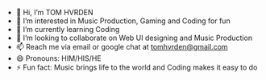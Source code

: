 - 👋 Hi, I’m TOM HVRDEN
- 👀 I’m interested in Music Production, Gaming and Coding for fun
- 🌱 I’m currently learning Coding
- 💞️ I’m looking to collaborate on Web UI designing and Music Production
- 📫 Reach me via email or google chat at tomhvrden@gmail.com
- 😄 Pronouns: HIM/HIS/HE
- ⚡ Fun fact: Music brings life to the world and Coding makes it easy to do 

<!---
tomhvrden/tomhvrden is a ✨ special ✨ repository because its `README.md` (this file) appears on your GitHub profile.
You can click the Preview link to take a look at your changes.
--->
